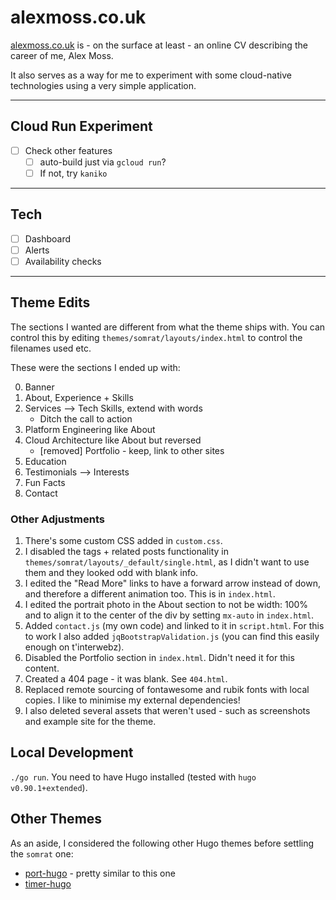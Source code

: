 # alexmoss.co.uk

[alexmoss.co.uk](https://alexmoss.co.uk) is - on the surface at least - an online CV describing the career of me, Alex Moss.

It also serves as a way for me to experiment with some cloud-native technologies using a very simple application.

---

## Cloud Run Experiment

- [ ] Check other features
  - [ ] auto-build just via `gcloud run`?
  - [ ] If not, try `kaniko`

---

## Tech

- [ ] Dashboard
- [ ] Alerts
- [ ] Availability checks

---

## Theme Edits

The sections I wanted are different from what the theme ships with. You can control this by editing `themes/somrat/layouts/index.html` to control the filenames used etc.

These were the sections I ended up with:

0. Banner
1. About, Experience + Skills
2. Services --> Tech Skills, extend with words
   - Ditch the call to action
3. Platform Engineering like About
4. Cloud Architecture like About but reversed
   - [removed] Portfolio - keep, link to other sites
5. Education
6. Testimonials --> Interests
7. Fun Facts
8. Contact

### Other Adjustments

1. There's some custom CSS added in `custom.css`.
2. I disabled the tags + related posts functionality in `themes/somrat/layouts/_default/single.html`, as I didn't want to use them and they looked odd with blank info.
3. I edited the "Read More" links to have a forward arrow instead of down, and therefore a different animation too. This is in `index.html`.
4. I edited the portrait photo in the About section to not be width: 100% and to align it to the center of the div by setting `mx-auto` in `index.html`.
5. Added `contact.js` (my own code) and linked to it in `script.html`. For this to work I also added `jqBootstrapValidation.js` (you can find this easily enough on t'interwebz).
6. Disabled the Portfolio section in `index.html`. Didn't need it for this content.
7. Created a 404 page - it was blank. See `404.html`.
8. Replaced remote sourcing of fontawesome and rubik fonts with local copies. I like to minimise my external dependencies!
9. I also deleted several assets that weren't used - such as screenshots and example site for the theme.

## Local Development

`./go run`. You need to have Hugo installed (tested with `hugo v0.90.1+extended`).

## Other Themes

As an aside, I considered the following other Hugo themes before settling the `somrat` one:

- [port-hugo](https://github.com/tylerjlawson/port-hugo) - pretty similar to this one
- [timer-hugo](https://github.com/themefisher/timer-hugo)
